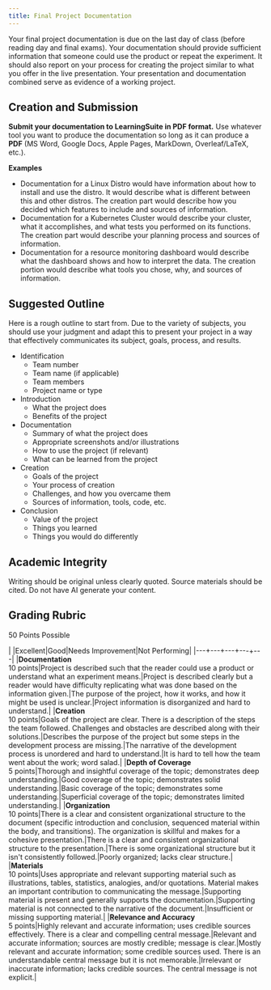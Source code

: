 ```yaml
---
title: Final Project Documentation
---
```


Your final project documentation is due on the last day of class (before reading day and final exams). Your documentation should provide sufficient information that someone could use the product or repeat the experiment. It should also report on your process for creating the project similar to what you offer in the live presentation. Your presentation and documentation combined serve as evidence of a working project.

## Creation and Submission

**Submit your documentation to LearningSuite in PDF format.** Use whatever tool you want to produce the documentation so long as it can produce a **PDF** (MS Word, Google Docs, Apple Pages, MarkDown, Overleaf/LaTeX, etc.).

**Examples**

* Documentation for a Linux Distro would have information about how to install and use the distro. It would describe what is different between this and other distros. The creation part would describe how you decided which features to include and sources of information.
* Documentation for a Kubernetes Cluster would describe your cluster, what it accomplishes, and what tests you performed on its functions. The creation part would describe your planning process and sources of information.
* Documentation for a resource monitoring dashboard would describe what the dashboard shows and how to interpret the data. The creation portion would describe what tools you chose, why, and sources of information.

## Suggested Outline

Here is a rough outline to start from. Due to the variety of subjects, you should use your judgment and adapt this to present your project in a way that effectively communicates its subject, goals, process, and results.

* Identification
    * Team number
    * Team name (if applicable)
    * Team members
    * Project name or type
* Introduction
    * What the project does
    * Benefits of the project
* Documentation
    * Summary of what the project does
    * Appropriate screenshots and/or illustrations
    * How to use the project (if relevant)
    * What can be learned from the project
* Creation
    * Goals of the project
    * Your process of creation
    * Challenges, and how you overcame them
    * Sources of information, tools, code, etc.
* Conclusion
    * Value of the project
    * Things you learned
    * Things you would do differently

## Academic Integrity

Writing should be original unless clearly quoted. Source materials should be cited. Do not have AI generate your content.

## Grading Rubric

50 Points Possible

|&nbsp;|Excellent|Good|Needs Improvement|Not Performing|
|---+---+---+---+---|
|**Documentation**<br/>10 points|Project is described such that the reader could use a product or understand what an experiment means.|Project is described clearly but a reader would have difficulty replicating what was done based on the information given.|The purpose of the project, how it works, and how it might be used is unclear.|Project information is disorganized and hard to understand.|
|**Creation**<br/>10 points|Goals of the project are clear. There is a description of the steps the team followed. Challenges and obstacles are described along with their solutions.|Describes the purpose of the project but some steps in the development process are missing.|The narrative of the development process is unordered and hard to understand.|It is hard to tell how the team went about the work; word salad.|
|**Depth of Coverage**<br/>5 points|Thorough and insightful coverage of the topic; demonstrates deep understanding.|Good coverage of the topic; demonstrates solid understanding.|Basic coverage of the topic; demonstrates some understanding.|Superficial coverage of the topic; demonstrates limited understanding.|
|**Organization**<br/>10 points|There is a clear and consistent organizational structure to the document (specific introduction and conclusion, sequenced material within the body, and transitions). The organization is skillful and makes for a cohesive presentation.|There is a clear and consistent organizational structure to the presentation.|There is some organizational structure but it isn't consistently followed.|Poorly organized; lacks clear structure.|
|**Materials**<br/>10 points|Uses appropriate and relevant supporting material such as illustrations, tables, statistics, analogies, and/or quotations. Material makes an important contribution to communicating the message.|Supporting material is present and generally supports the documentation.|Supporting material is not connected to the narrative of the document.|Insufficient or missing supporting material.|
|**Relevance and Accuracy**<br/>5 points|Highly relevant and accurate information; uses credible sources effectively. There is a clear and compelling central message.|Relevant and accurate information; sources are mostly credible; message is clear.|Mostly relevant and accurate information; some credible sources used. There is an understandable central message but it is not memorable.|Irrelevant or inaccurate information; lacks credible sources. The central message is not explicit.|
